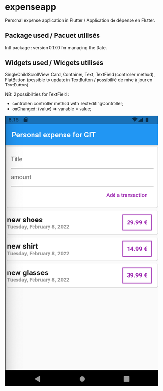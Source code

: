 # expenseapp

Personal expense application in Flutter / Application de dépense en Flutter.

## Package used / Paquet utilisés 
Intl package : version 0.17.0 for managing the Date.

## Widgets used / Widgets utilisés
SingleChildScrollView,
Card,
Container,
Text,
TextField (controller method),
FlatButton (possible to update in TextButton / possibilité de mise à jour en TextButton)


NB: 2 possibilities for TextField :
- controller: controller method with TextEditingController;
- onChanged: (value) => variable = value;

![cap1.png](./images/cap1.png)
